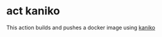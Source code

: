 # act kaniko

This action builds and pushes a docker image using [kaniko](https://github.com/GoogleContainerTools/kaniko)

